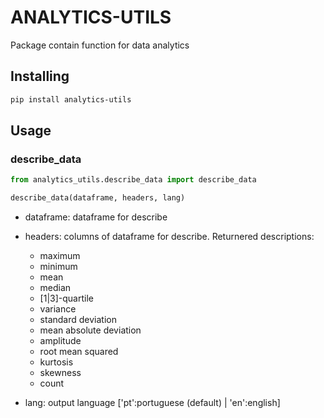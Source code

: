 # ANALYTICS-UTILS

Package contain function for data analytics

## Installing

```sh
pip install analytics-utils
```

## Usage

### describe_data

```python
from analytics_utils.describe_data import describe_data

describe_data(dataframe, headers, lang)
```

- dataframe: dataframe for describe
- headers: columns of dataframe for describe. Returnered descriptions:

  - maximum
  - minimum
  - mean
  - median
  - [1|3]-quartile
  - variance
  - standard deviation
  - mean absolute deviation
  - amplitude
  - root mean squared
  - kurtosis
  - skewness
  - count

- lang: output language ['pt':portuguese (default) | 'en':english]
